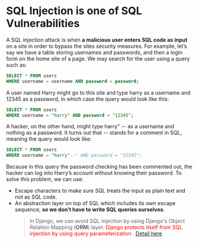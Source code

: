 # SQL Injection is one of SQL Vulnerabilities
  
  
  
A SQL injection attack is when **a malicious user enters SQL code as input** on a site in order to bypass the sites security measures. For example, let’s say we have a table storing usernames and passwords, and then a login form on the home site of a page. We may search for the user using a query such as: 

```sql
SELECT * FROM users
WHERE username = username AND password = password;
```
A user named Harry might go to this site and type harry as a username and 12345 as a password, in which case the query would look like this:
```sql
SELECT * FROM users
WHERE username = "harry" AND password = "12345";
```
A hacker, on the other hand, might type harry" -- as a username and nothing as a password. It turns out that -- stands for a comment in SQL, meaning the query would look like:
```sql
SELECT * FROM users
WHERE username = "harry"--" AND password = "12345";
```
Because in this query the password checking has been commented out, the hacker can log into Harry’s account without knowing their password. To solve this problem, we can use:  
+ Escape characters to make sure SQL treats the input as plain text and not as SQL code.
+ An abstraction layer on top of SQL which includes its own escape sequence, **so we don’t have to write SQL queries ourselves**.
    > In Django, we can avoid SQL injection by using Django's Object Relation Mapping (**ORM**) layer. <span style="color:red">Django protects itself from SQL injection by using query parameterization </span>. [Detail here](https://www.stackhawk.com/blog/sql-injection-prevention-django/#how-do-you-mitigate-a-sql-injection)    
